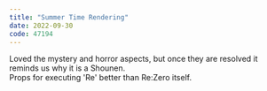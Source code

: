 ```yaml
---
title: "Summer Time Rendering"
date: 2022-09-30
code: 47194
---
```

Loved the mystery and horror aspects, but once they are resolved it reminds us why it is a Shounen.
<br>
Props for executing 'Re' better than Re:Zero itself.